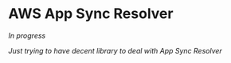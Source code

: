 # AWS App Sync Resolver

*In progress* 

_Just trying to have decent library to deal with App Sync Resolver_